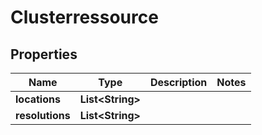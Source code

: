 

# Clusterressource


## Properties

| Name | Type | Description | Notes |
|------------ | ------------- | ------------- | -------------|
|**locations** | **List&lt;String&gt;** |  |  |
|**resolutions** | **List&lt;String&gt;** |  |  |



